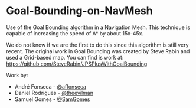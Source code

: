 # Goal-Bounding-on-NavMesh
Use of the Goal Bounding algorithm in a Navigation Mesh. This technique is capable of increasing the speed of A* by about 15x-45x.

We do not know if we are the first to do this since this algorithm is still very recent. The original work in Goal Bounding was created by Steve Rabin and used a Grid-based map. You can find is work at: https://github.com/SteveRabin/JPSPlusWithGoalBounding 



Work by:
  - André Fonseca - [@affonseca](https://github.com/affonseca)
  - Daniel Rodrigues - [@theevilman](https://github.com/theevilman)
  - Samuel Gomes - [@SamGomes](https://github.com/SamGomes)

